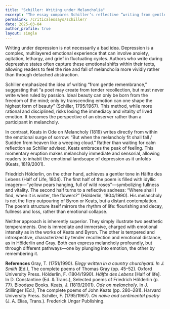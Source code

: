 ```yaml
---
title: "Schiller: Writing under Melancholia"
excerpt: "The essay compares Schiller’s reflective “writing from gentle remembrance” with Keats’s and Hölderlin’s differing approaches to melancholy, arguing that both immediate emotional expression and distant contemplation can powerfully articulate depressive experience in literature."
permalink: /criticalessays/schiller/
date: 2025-03-04
author_profile: true
layout: single
---
```


Writing under depression is not necessarily a bad idea. Depression is a complex, multilayered emotional experience that can involve anxiety, agitation, lethargy, and grief in fluctuating cycles. Authors who write during depressive states often capture these emotional shifts within their texts, allowing readers to feel the rise and fall of melancholia more vividly rather than through detached abstraction.

Schiller emphasized the idea of writing “from gentle remembrance,” suggesting that “a poet may create from tender recollection, but must never write when ruled by passion. Ideal beauty can only be born from the freedom of the mind; only by transcending emotion can one shape the highest form of beauty” (Schiller, 1795/1967). This method, while more rational and disciplined, risks losing the immediacy and vitality of lived emotion. It becomes the perspective of an observer rather than a participant in melancholy.

In contrast, Keats in Ode on Melancholy (1819) writes directly from within the emotional surge of sorrow: “But when the melancholy fit shall fall / Sudden from heaven like a weeping cloud.” Rather than waiting for calm reflection as Schiller advised, Keats embraces the peak of feeling. This momentary eruption makes melancholy immediate and sensorial, allowing readers to inhabit the emotional landscape of depression as it unfolds (Keats, 1819/2001).

Friedrich Hölderlin, on the other hand, achieves a gentler tone in Hälfte des Lebens (Half of Life, 1804). The first half of the poem is filled with idyllic imagery—“yellow pears hanging, full of wild roses”—symbolizing fullness and vitality. The second half turns to a reflective sadness: “Where shall I find, when it is winter, the flowers?” (Hölderlin, 1804/1990). His melancholy is not the fiery outpouring of Byron or Keats, but a distant contemplation. The poem’s structure itself mirrors the rhythm of life: flourishing and decay, fullness and loss, rather than emotional collapse.

Neither approach is inherently superior. They simply illustrate two aesthetic temperaments. One is immediate and immersive, charged with emotional intensity as in the works of Keats and Byron. The other is tempered and introspective, characterized by tender recollection and emotional distance, as in Hölderlin and Gray. Both can express melancholy profoundly, but through different pathways—one by plunging into emotion, the other by remembering it.


**References**
Gray, T. (1751/1990). _Elegy written in a country churchyard. In J. Smith_ (Ed.), The complete poems of Thomas Gray (pp. 45–52). Oxford University Press.
Hölderlin, F. (1804/1990). _Hälfte des Lebens_ [Half of life]. In D. Constantine (Ed. & Trans.), Selected poems of Friedrich Hölderlin (p. 77). Bloodaxe Books.
Keats, J. (1819/2001). _Ode on melancholy_. In J. Stillinger (Ed.), The complete poems of John Keats (pp. 280–281). Harvard University Press.
Schiller, F. (1795/1967). _On naïve and sentimental poetry_ (J. A. Elias, Trans.). Frederick Ungar Publishing.
